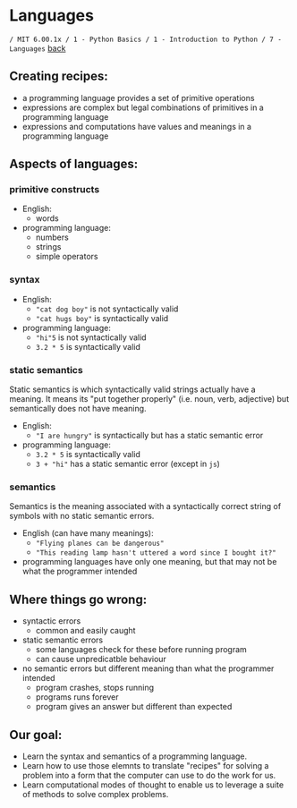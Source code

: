 # Languages
`/ MIT 6.00.1x / 1 - Python Basics / 1 - Introduction to Python / 7 - Languages` [back](./)

## Creating recipes:
- a programming language provides a set of primitive operations
- expressions are complex but legal combinations of primitives in a programming language
- expressions and computations have values and meanings in a programming language

## Aspects of languages:

### primitive constructs
- English:
	- words
- programming language:
	- numbers
	- strings
	- simple operators

### syntax
- English:
	- `"cat dog boy"` is not syntactically valid
	- `"cat hugs boy"` is syntactically valid
- programming language:
	- `"hi"5` is not syntactically valid
	- `3.2 * 5` is syntactically valid

### static semantics
Static semantics is which syntactically valid strings actually have a meaning. It means its "put together properly" (i.e. noun, verb, adjective) but semantically does not have meaning.

- English:
	- `"I are hungry"` is syntactically but has a static semantic error
- programming language:
	- `3.2 * 5` is syntactically valid
	- `3 + "hi"` has a static semantic error (except in `js`)

### semantics
Semantics is the meaning associated with a syntactically correct string of symbols with no static semantic errors.

- English (can have many meanings):
	- `"Flying planes can be dangerous"`
	- `"This reading lamp hasn't uttered a word since I bought it?"`
- programming languages have only one meaning, but that may not be what the programmer intended

## Where things go wrong:
- syntactic errors
	- common and easily caught
- static semantic errors
	- some languages check for these before running program
	- can cause unpredicatble behaviour
- no semantic errors but different meaning than what the programmer intended
	- program crashes, stops running
	- programs runs forever
	- program gives an answer but different than expected

## Our goal:
- Learn the syntax and semantics of a programming language.
- Learn how to use those elemnts to translate "recipes" for solving a problem into a form that the computer can use to do the work for us.
- Learn computational modes of thought to enable us to leverage a suite of methods to solve complex problems.